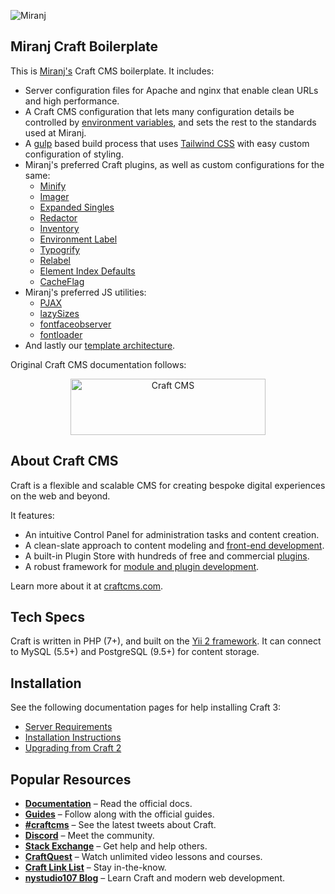 ![Miranj](https://cdn.miranj.in/mc3/img/apple-touch-icon-precomposed.png)

## Miranj Craft Boilerplate

This is [Miranj's](https://miranj.in) Craft CMS boilerplate. It includes:

* Server configuration files for Apache and nginx that enable clean URLs and high performance.
* A Craft CMS configuration that lets many configuration details be controlled by [environment variables](https://en.wikipedia.org/wiki/Environment_variable),
and sets the rest to the standards used at Miranj.
* A [gulp](https://gulpjs.com/) based build process that uses [Tailwind CSS](https://tailwindcss.com/docs/what-is-tailwind/)
with easy custom configuration of styling.
* Miranj's preferred Craft plugins, as well as custom configurations for the same:
    - [Minify](https://github.com/nystudio107/craft-minify)
    - [Imager](https://github.com/aelvan/Imager-Craft)
    - [Expanded Singles](https://github.com/verbb/expanded-singles)
    - [Redactor](https://github.com/craftcms/redactor)
    - [Inventory](https://github.com/doublesecretagency/craft-inventory)
    - [Environment Label](https://github.com/TopShelfCraft/Environment-Label)
    - [Typogrify](https://github.com/nystudio107/craft-typogrify)
    - [Relabel](https://github.com/Anubarak/craft-relabel)
    - [Element Index Defaults](https://github.com/verbb/element-index-defaults)
    - [CacheFlag](https://github.com/mmikkel/CacheFlag-Craft3)
* Miranj's preferred JS utilities:
    - [PJAX](https://github.com/MoOx/pjax)
    - [lazySizes](https://github.com/aFarkas/lazysizes)
    - [fontfaceobserver](https://github.com/bramstein/fontfaceobserver)
    - [fontloader](https://gist.github.com/vidurb/4e2c2cba3affe643ff18bd4eaf869678)
* And lastly our [template architecture](https://miranj.in/blog/2019/modular-architecture-for-building-content-websites).


Original Craft CMS documentation follows:



<p align="center"><a href="https://craftcms.com/" target="_blank"><img width="312" height="90" src="https://craftcms.com/craftcms.svg" alt="Craft CMS"></a></p>

## About Craft CMS 

Craft is a flexible and scalable CMS for creating bespoke digital experiences on the web and beyond.

It features:

- An intuitive Control Panel for administration tasks and content creation.
- A clean-slate approach to content modeling and [front-end development](https://docs.craftcms.com/v3/dev/).
- A built-in Plugin Store with hundreds of free and commercial [plugins](https://plugins.craftcms.com/).
- A robust framework for [module and plugin development](https://docs.craftcms.com/v3/extend/).

Learn more about it at [craftcms.com](https://craftcms.com).

## Tech Specs

Craft is written in PHP (7+), and built on the [Yii 2 framework](https://www.yiiframework.com/). It can connect to MySQL (5.5+) and PostgreSQL (9.5+) for content storage.

## Installation

See the following documentation pages for help installing Craft 3:

- [Server Requirements](https://docs.craftcms.com/v3/requirements.html)
- [Installation Instructions](https://docs.craftcms.com/v3/installation.html)
- [Upgrading from Craft 2](https://docs.craftcms.com/v3/upgrade.html)

## Popular Resources

- **[Documentation](http://docs.craftcms.com/v3/)** – Read the official docs.
- **[Guides](https://craftcms.com/guides)** – Follow along with the official guides.
- **[#craftcms](https://twitter.com/hashtag/craftcms)** – See the latest tweets about Craft.
- **[Discord](https://craftcms.com/discord)** – Meet the community.
- **[Stack Exchange](http://craftcms.stackexchange.com/)** – Get help and help others.
- **[CraftQuest](https://craftquest.io/)** – Watch unlimited video lessons and courses.
- **[Craft Link List](http://craftlinklist.com/)** – Stay in-the-know.
- **[nystudio107 Blog](https://nystudio107.com/blog)** – Learn Craft and modern web development.
